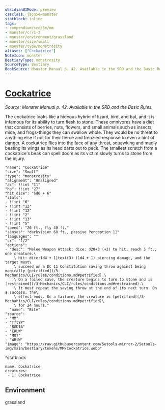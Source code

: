 ```yaml
---
obsidianUIMode: preview
cssclass: json5e-monster
statblock: inline
tags:
- compendium/src/5e/mm
- monster/cr/1-2
- monster/environment/grassland
- monster/size/small
- monster/type/monstrosity
aliases: ["Cockatrice"]
NoteIcon: monster
BestiaryType: monstrosity
SourceType: Bestiary
BookSource: Monster Manual p. 42. Available in the SRD and the Basic Rules.
---
```

# [Cockatrice](3-Mechanics\CLI\bestiary\monstrosity/cockatrice.md)
*Source: Monster Manual p. 42. Available in the SRD and the Basic Rules.*  

The cockatrice looks like a hideous hybrid of lizard, bird, and bat, and it is infamous for its ability to turn flesh to stone. These omnivores have a diet that consists of berries, nuts, flowers, and small animals such as insects, mice, and frogs-things they can swallow whole. They would be no threat to anything else if not for their fierce and frenzied response to even a hint of danger. A cockatrice flies into the face of any threat, squawking and madly beating its wings as its head darts out to peck. The smallest scratch from a cockatrice's beak can spell doom as its victim slowly turns to stone from the injury.

```statblock
"name": "Cockatrice"
"size": "Small"
"type": "monstrosity"
"alignment": "Unaligned"
"ac": !!int "11"
"hp": !!int "27"
"hit_dice": "6d6 + 6"
"stats":
- !!int "6"
- !!int "12"
- !!int "12"
- !!int "2"
- !!int "13"
- !!int "5"
"speed": "20 ft., fly 40 ft."
"senses": "darkvision 60 ft., passive Perception 11"
"languages": ""
"cr": "1/2"
"actions":
- "desc": "Melee Weapon Attack: dice: d20+3 (+3) to hit, reach 5 ft., one creature.\
    \ Hit: dice:1d4 + 1|text(3) (1d4 + 1) piercing damage, and the target must\
    \ succeed on a DC 11 Constitution saving throw against being magically [petrified](/3-Mechanics/CLI/rules/conditions.md#petrified).\
    \ On a failed save, the creature begins to turn to stone and is [restrained](/3-Mechanics/CLI/rules/conditions.md#restrained).\
    \ It must repeat the saving throw at the end of its next turn. On a success, the\
    \ effect ends. On a failure, the creature is [petrified](/3-Mechanics/CLI/rules/conditions.md#petrified)\
    \ for 24 hours."
  "name": "Bite"
"source":
- "MM"
- "TftYP"
- "BGDIA"
- "ERLW"
- "MOT"
- "WBtW"
"image": "https://raw.githubusercontent.com/5etools-mirror-2/5etools-img/main/bestiary/tokens/MM/Cockatrice.webp"
```
^statblock

```encounter-table
name: Cockatrice
creatures:
 - 1: Cockatrice
```

## Environment

grassland